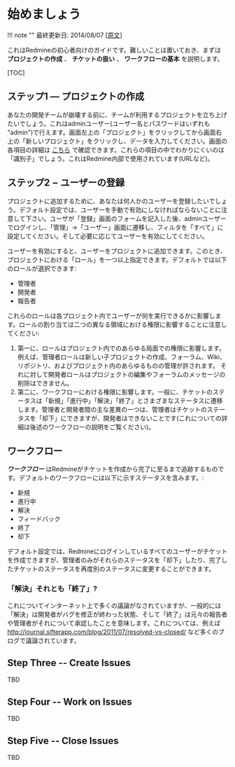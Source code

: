 始めましょう
============

!!! note ""
    最終更新日: 2014/08/07
    [[原文](http://www.redmine.org/projects/redmine/wiki/Getting_Started/6)]

これはRedmineの初心者向けのガイドです。難しいことは置いておき、まずは **プロジェクトの作成** 、 **チケットの扱い** 、 **ワークフローの基本** を説明します。

[TOC]

ステップ1 — プロジェクトの作成
------------------------------

あなたの開発チームが崩壊する前に、チームが利用するプロジェクトを立ち上げたいでしょう。これはadminユーザー(ユーザー名とパスワードはいずれも "admin")で行えます。画面左上の「プロジェクト」をクリックしてから画面右上の「新しいプロジェクト」をクリックし、データを入力してください。画面の各項目の詳細は [こちら](RedmineProjectSettings) で確認できます。これらの項目の中でわかりにくいのは「識別子」でしょう。これはRedmine内部で使用されています(URLなど)。

ステップ2 − ユーザーの登録
--------------------------

プロジェクトに追加するために、あなたは何人かのユーザーを登録したいでしょう。デフォルト設定では、ユーザーを手動で有効にしなければならないことに注意して下さい。ユーザが「登録」画面のフォームを記入した後、adminユーザーでログインし、「管理」→「ユーザー」画面に遷移し、フィルタを「すべて」に設定してください。そして必要に応じてユーザーを有効にしてください。

ユーザーを有効にすると、ユーザーをプロジェクトに追加できます。このとき、プロジェクトにおける「ロール」を一つ以上指定できます。デフォルトでは以下のロールが選択できます:

-   管理者
-   開発者
-   報告者

これらのロールは各プロジェクト内でユーザーが何を実行できるかに影響します。ロールの割り当ては二つの異なる領域における権限に影響することに注意してください:

1.  第一に、ロールはプロジェクト内でのあらゆる局面での権限に影響します。例えば、管理者ロールは新しい子プロジェクトの作成、フォーラム、Wiki、リポジトリ、およびプロジェクト内のあらゆるものの管理が許されます。 それに対して開発者ロールはプロジェクトの編集やフォーラムのメッセージの削除はできません。
2.  第二に、ワークフローにおける権限に影響します。一般に、チケットのステータスは「新規」「進行中」「解決」「終了」とさまざまなステータスに遷移します。管理者と開発者間の主な差異の一つは、管理者はチケットのステータスを「却下」にできますが、開発者はできないことです(これについての詳細は後述のワークフローの説明をご覧ください)。

ワークフロー
------------

***ワークフロー*** はRedmineがチケットを作成から完了に至るまで追跡するものです。デフォルトのワークフローには以下に示すステータスを含みます。:

-   新規
-   進行中
-   解決
-   フィードバック
-   終了
-   却下

デフォルト設定では、Redmineにログインしているすべてのユーザーがチケットを作成できますが、管理者のみがそれらのステータスを「却下」したり、完了したチケットのステータスを再度別のステータスに変更することができます。

### 「解決」それとも「終了」?

これについてインターネット上で多くの議論がなされていますが、一般的には「解決」は開発者がバグを修正が終わった状態、そして「終了」は元々の報告者や管理者がそれについて承認したことを意味します。これについては、例えば <http://journal.sifterapp.com/blog/2011/07/resolved-vs-closed/> など多くのブログで議論されています。

Step Three -- Create Issues
---------------------------

TBD

Step Four -- Work on Issues
---------------------------

TBD

Step Five -- Close Issues
-------------------------

TBD
